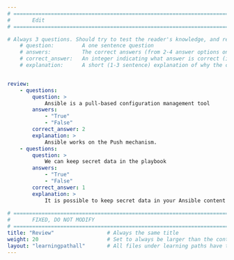 ```yaml
---
# ================================================================================
#       Edit
# ================================================================================

# Always 3 questions. Should try to test the reader's knowledge, and reinforce the key points you want them to remember.
    # question:         A one sentence question
    # answers:          The correct answers (from 2-4 answer options only). Should be surrounded by quotes.
    # correct_answer:   An integer indicating what answer is correct (index starts from 0)
    # explanation:      A short (1-3 sentence) explanation of why the correct answer is correct. Can add aditional context if desired


review:
    - questions:
        question: >
            Ansible is a pull-based configuration management tool
        answers:
            - "True"
            - "False"
        correct_answer: 2                     
        explanation: >
            Ansible works on the Push mechanism.
    - questions:
        question: >
            We can keep secret data in the playbook
        answers:
            - "True"
            - "False"
        correct_answer: 1                     
        explanation: >
            It is possible to keep secret data in your Ansible content with the use of Vault in playbooks.
               
# ================================================================================
#       FIXED, DO NOT MODIFY
# ================================================================================
title: "Review"                 # Always the same title
weight: 20                      # Set to always be larger than the content in this path
layout: "learningpathall"       # All files under learning paths have this same wrapper
---
```

